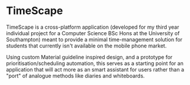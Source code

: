 # TimeScape

TimeScape is a cross-platform application (developed for my third year individual project for a Computer Science BSc Hons at the University of Southampton) meant to provide a minimal time-management solution for students that currently isn't available on the mobile phone market.

Using custom Material guideline inspired design, and a prototype for prioritisation/scheduling automation, this serves as a starting point for an application that will act more as an smart assistant for users rather than a "port" of analogue methods like diaries and whiteboards.
